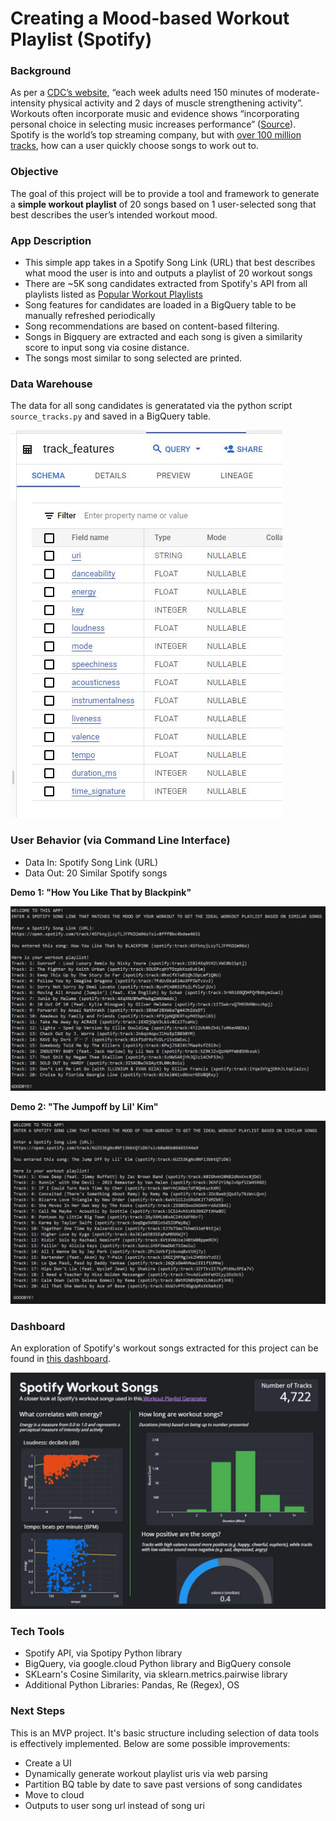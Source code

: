 # Creating a Mood-based Workout Playlist (Spotify)

### Background

As per a [CDC’s website](https://www.cdc.gov/physicalactivity/basics/adults/index.htm#:~:text=Physical%20activity%20is%20anything%20that,Physical%20Activity%20Guidelines%20for%20Americans.), “each week adults need 150 minutes of moderate-intensity physical activity and 2 days of muscle strengthening activity”. Workouts often incorporate music and evidence shows “incorporating personal choice in selecting music increases performance” ([Source](https://www.ncbi.nlm.nih.gov/pmc/articles/PMC8167645/)). Spotify is the world’s top streaming company, but with [over 100 million tracks](https://newsroom.spotify.com/company-info/), how can a user quickly choose songs to work out to. 

### Objective

The goal of this project will be to provide a tool and framework to generate a **simple workout playlist** of 20 songs based on 1 user-selected song that best describes the user’s intended workout mood.

### App Description
* This simple app takes in a Spotify Song Link (URL) that best describes what mood the user is into and outputs a playlist of 20 workout songs
* There are ~5K song candidates extracted from Spotify's API from all playlists listed as [Popular Workout Playlists](https://open.spotify.com/genre/section0JQ5IMCbQBLsb9HwPKg2Us) 
* Song features for candidates are loaded in a BigQuery table to be manually refreshed periodically
* Song recommendations are based on content-based filtering. 
* Songs in Bigquery are extracted and each song is given a similarity score to input song via cosine distance.
* The songs most similar to song selected are printed.

### Data Warehouse
The data for all song candidates is generatated via the python script `source_tracks.py` and saved in a BigQuery table.

![BigQuery Schema](bq_schema.JPG)

### User Behavior (via Command Line Interface)
* Data In: Spotify Song Link (URL)
* Data Out: 20 Similar Spotify songs

**Demo 1: "How You Like That by Blackpink"**

![BigQuery Schema](cli_3.JPG)

**Demo 2: "The Jumpoff by Lil' Kim"**

![BigQuery Schema](cli_2.JPG)

### Dashboard

An exploration of Spotify's workout songs extracted for this project can be found in [this dashboard](https://lookerstudio.google.com/reporting/8b9af529-8207-443b-887e-e5cfb696315f). 

![Spotify Workout Songs](dash.JPG)

### Tech Tools
* Spotify API, via Spotipy Python library
* BigQuery, via google.cloud Python library and BigQuery console
* SKLearn's Cosine Similarity, via sklearn.metrics.pairwise library
* Additional Python Libraries: Pandas, Re (Regex), OS

### Next Steps

This is an MVP project. It's basic structure including selection of data tools is effectively implemented. Below are some possible improvements:
* Create a UI
* Dynamically generate workout playlist uris via web parsing
* Partition BQ table by date to save past versions of song candidates
* Move to cloud
* Outputs to user song url instead of song uri